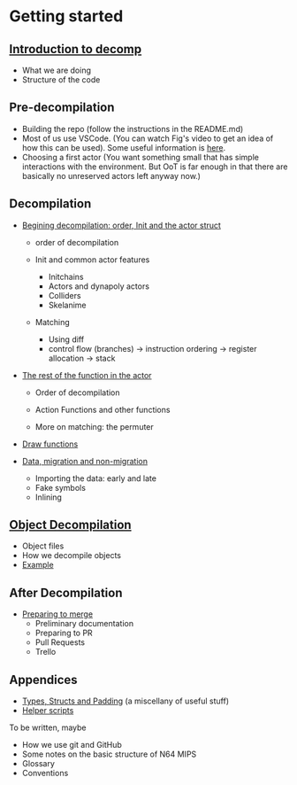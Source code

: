 # Getting started

## [Introduction to decomp](introduction.md)
- What we are doing
- Structure of the code

## Pre-decompilation
- Building the repo (follow the instructions in the README.md)
- Most of us use VSCode. (You can watch Fig's video to get an idea of how this can be used). Some useful information is [here](vscode.md).
- Choosing a first actor (You want something small that has simple interactions with the environment. But OoT is far enough in that there are basically no unreserved actors left anyway now.)

## Decompilation

- [Begining decompilation: order, Init and the actor struct](beginning_decomp.md)
	- order of decompilation
	- Init and common actor features
		- Initchains
		- Actors and dynapoly actors
		- Colliders
		- Skelanime
	
	- Matching
		- Using diff
		- control flow (branches) -> instruction ordering -> register allocation -> stack

- [The rest of the function in the actor](other_functions.md)
    - Order of decompilation
    - Action Functions and other functions

	- More on matching: the permuter

- [Draw functions](draw_functions.md)

- [Data, migration and non-migration](data.md)
	- Importing the data: early and late
	- Fake symbols
	- Inlining

## [Object Decompilation](object_decomp.md)
- Object files
- How we decompile objects
- [Example](object_decomp_example.md)


## After Decompilation

- [Preparing to merge](merging.md)
    - Preliminary documentation
	- Preparing to PR
	- Pull Requests
	- Trello

## Appendices
- [Types, Structs and Padding](types_structs_padding.md) (a miscellany of useful stuff)
- [Helper scripts](helper_scripts.md)

To be written, maybe

- How we use git and GitHub
- Some notes on the basic structure of N64 MIPS
- Glossary
- Conventions
